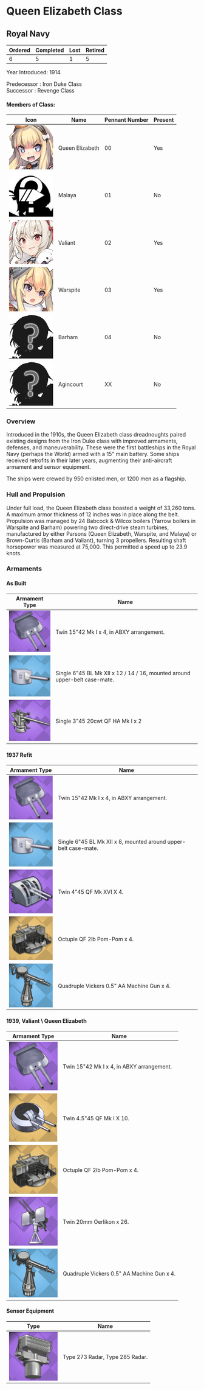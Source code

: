 # Queen Elizabeth Class
## Royal Navy

Ordered | Completed | Lost | Retired
 ------ | ------ | ------ | ------ 
6 | 5 | 1 | 5 <br/>
 
Year Introduced: 1914. <br/>
 
Predecessor : Iron Duke Class <br/>
Successor : Revenge Class <br/>

#### Members of Class: <br/>
Icon | Name | Pennant Number | Present
| ------ | ------ | ------ |  ------ |
![Queen Elizabeth](/Icons/Ship/RoyalNavy/Queen_Elizabeth.png) | Queen Elizabeth | 00 | Yes <br/>
![UnknownBB](/Icons/Ship/UnknownBB.png) | Malaya | 01 | No <br/>
![Valiant](/Icons/Ship/RoyalNavy/Valiant.png) | Valiant | 02 | Yes <br/>
![Warspite](/Icons/Ship/RoyalNavy/Warspite.png) | Warspite | 03 | Yes <br/>
![Unknown](/Icons/Ship/Unknown.png) | Barham | 04 | No <br/>
![Unknown](/Icons/Ship/Unknown.png) | Agincourt | XX | No <br/>

### Overview

Introduced in the 1910s, the Queen Elizabeth class dreadnoughts paired existing designs from the Iron Duke class with improved armaments, defenses, and maneuverability. These were the first battleships in the Royal Navy (perhaps the World) armed with a 15" main battery. Some ships received retrofits in their later years, augmenting their anti-aircraft armament and sensor equipment.

The ships were crewed by 950 enlisted men, or 1200 men as a flagship. <br/>

### Hull and Propulsion

Under full load, the Queen Elizabeth class boasted a weight of 33,260 tons. A maximum armor thickness of 12 inches was in place along the belt. Propulsion was managed by 24 Babcock & Wilcox boilers (Yarrow boilers in Warspite and Barham) powering two direct-drive steam turbines, manufactured by either Parsons (Queen Elizabeth, Warspite, and Malaya) or Brown-Curtis (Barham and Valiant), turning 3 propellers. Resulting shaft horsepower was measured at 75,000. This permitted a speed up to 23.9 knots. <br/>

### Armaments

#### As Built

Armament Type | Name |
 ------ | ------ |
![15in42MkI](/Icons/Equipment/Guns/BB/15in42MkI.png) | Twin 15"42 Mk I x 4, in ABXY arrangement.
![6inMkXII](/Icons/Equipment/Guns/CL/6inMkXII.png) | Single 6"45 BL Mk XII x 12 / 14 / 16, mounted around upper-belt case-mate.
![3in50Mk22](/Icons/Equipment/AA/3in50Mk22.png) | Single 3"45 20cwt QF HA Mk I x 2 <br/>

#### 1937 Refit

Armament Type | Name |
 ------ | ------ |
![15in42MkI](/Icons/Equipment/Guns/BB/15in42MkI.png) | Twin 15"42 Mk I x 4, in ABXY arrangement.
![6inMkXII](/Icons/Equipment/Guns/CL/6inMkXII.png) | Single 6"45 BL Mk XII x 8, mounted around upper-belt case-mate.
![4in45MkXVI](/Icons/Equipment/Guns/DD/4in45MkXVI.png) | Twin 4"45 QF Mk XVI X 4.
![Octuple40mmPomPom](/Icons/Equipment/AA/Octuple40mmPomPom.png) | Octuple QF 2lb Pom-Pom x 4.
![0.5inAAMG](/Icons/Equipment/AA/0.5inAAMG.png) | Quadruple Vickers 0.5" AA Machine Gun x 4. <br/>

#### 1939, Valiant \ Queen Elizabeth

Armament Type | Name |
 ------ | ------ |
![15in42MkI](/Icons/Equipment/Guns/BB/15in42MkI.png) | Twin 15"42 Mk I x 4, in ABXY arrangement.
![4.5in45MkI](/Icons/Equipment/AA/4.5in45MkI.png) | Twin 4.5"45 QF Mk I X 10.
![Octuple40mmPomPom](/Icons/Equipment/AA/Octuple40mmPomPom.png) | Octuple QF 2lb Pom-Pom x 4.
![20mmOerlikonT](/Icons/Equipment/AA/20mmOerlikonT.png) | Twin 20mm Oerlikon x 26.
![0.5inAAMG](/Icons/Equipment/AA/0.5inAAMG.png) | Quadruple Vickers 0.5" AA Machine Gun x 4. <br/>

#### Sensor Equipment

Type | Name |
 ------ | ------ |
![FireControlRadar](/Icons/Equipment/Auxiliary/FireControlRadar.png) | Type 273 Radar, Type 285 Radar.